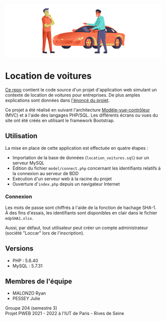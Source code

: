 ![car-dealership](./assets/github-repo-logo.svg)

# Location de voitures

[Ce repo](https://github.com/yusa-ai/pweb) contient le code source d'un projet d'application web simulant un contexte de location de voitures pour entreprises. 
De plus amples explications sont données dans [l'énoncé du projet](PWEB%20PROJET%202021.pdf).

Ce projet a été réalisé en suivant l'architecture [Modèle-vue-contrôleur](https://fr.wikipedia.org/wiki/Mod%C3%A8le-vue-contr%C3%B4leur) (MVC) 
et à l'aide des langages PHP/SQL. Les différents écrans ou vues du site ont été créés en utilisant le framework Bootstrap.

## Utilisation

La mise en place de cette application est effectuée en quatre étapes :
* Importation de la base de données (`location_voitures.sql`) sur un serveur MySQL
* Édition du fichier `model/connect.php` concernant les identifiants relatifs à la connexion au serveur de BDD
* Exécution d'un serveur web à la racine du projet
* Ouverture d'`index.php` depuis un navigateur Internet

### Connexion

Les mots de passe sont chiffrés à l'aide de la fonction de hachage SHA-1.  
À des fins d'essais, les identifiants sont disponibles en clair dans le fichier `mdpSHA1.xlsx`.  

Aussi, par défaut, tout utilisateur peut créer un compte administrateur (société "Loccar" lors de l'inscription).

## Versions

* PHP : 5.6.40
* MySQL : 5.7.31

## Membres de l'équipe

* MALONZO Ryan
* PESSEY Julie

Groupe 204 (semestre 3)  
Projet PWEB 2021 - 2022 à l'IUT de Paris - Rives de Seine